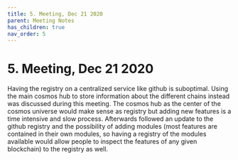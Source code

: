```yaml
---
title: 5. Meeting, Dec 21 2020
parent: Meeting Notes
has_children: true
nav_order: 5
---
```


# 5. Meeting, Dec 21 2020

Having the registry on a centralized service like github is suboptimal. Using the main cosmos hub to store information about the different chains instead was discussed during this meeting. The cosmos hub as the center of the cosmos universe would make sense as registry but adding new features is a time intensive and slow process.
Afterwards followed an update to the github registry and the possibility of adding modules (most features are contained in their own modules, so having a registry of the modules available would allow people to inspect the features of any given blockchain) to the registry as well.